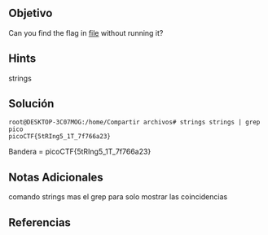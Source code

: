 ## Objetivo
Can you find the flag in [file](https://jupiter.challenges.picoctf.org/static/fae9ac5267cd6e44124e559b901df177/strings) without running it?
## Hints
strings
## Solución

```
root@DESKTOP-3C07MOG:/home/Compartir archivos# strings strings | grep pico
picoCTF{5tRIng5_1T_7f766a23}
```
Bandera = picoCTF{5tRIng5_1T_7f766a23}
## Notas Adicionales
comando strings mas el grep para solo mostrar las coincidencias
## Referencias